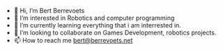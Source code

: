- 👋 Hi, I’m Bert Berrevoets
- 👀 I’m interested in Robotics and computer programming
- 🌱 I’m currently learning everything that i am interrested in.
- 💞️ I’m looking to collaborate on Games Development, robotics projects.
- 📫 How to reach me bert@berrevoets.net

<!---
bberrevoets/bberrevoets is a ✨ special ✨ repository because its `README.md` (this file) appears on your GitHub profile.
You can click the Preview link to take a look at your changes.
--->
